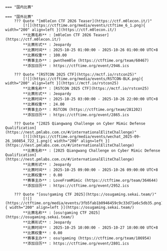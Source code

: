     === "国内比赛"
    
    === "国外比赛"
        ??? Quote "[m0leCon CTF 2026 Teaser](https://ctf.m0lecon.it/)"  
            [![](https://ctftime.org/media/events/ctftime_6_1.png){ width="200" align=left }](https://ctf.m0lecon.it/)  
            **比赛名称** : [m0leCon CTF 2026 Teaser](https://ctf.m0lecon.it/)  
            **比赛形式** : Jeopardy  
            **比赛时间** : 2025-10-25 01:00:00 - 2025-10-26 01:00:00 UTC+8  
            **比赛权重** : 100.00  
            **赛事主办** : pwnthem0le (https://ctftime.org/team/60467)  
            **添加日历** : https://ctftime.org/event/2946.ics  
            
        ??? Quote "[RSTCON 2025 CTF](https://mctf.io/rstcon25)"  
            [![](https://ctftime.org/media/events/RSTCON-BLK.png){ width="200" align=left }](https://mctf.io/rstcon25)  
            **比赛名称** : [RSTCON 2025 CTF](https://mctf.io/rstcon25)  
            **比赛形式** : Jeopardy  
            **比赛时间** : 2025-10-25 03:00:00 - 2025-10-26 22:00:00 UTC+8  
            **比赛权重** : 24.00  
            **赛事主办** : RSTCON (https://ctftime.org/team/281202)  
            **添加日历** : https://ctftime.org/event/2865.ics  
            
        ??? Quote "[2025 Qiangwang Challenge on Cyber Mimic Defense Qualification](https://nest.pmlabs.com.cn/#/internationalEliteChallenge)"  
            [![](https://ctftime.org/media/events/wechat_2025-09-26_160854_722_1.png){ width="200" align=left }](https://nest.pmlabs.com.cn/#/internationalEliteChallenge)  
            **比赛名称** : [2025 Qiangwang Challenge on Cyber Mimic Defense Qualification](https://nest.pmlabs.com.cn/#/internationalEliteChallenge)  
            **比赛形式** : Jeopardy  
            **比赛时间** : 2025-10-25 09:00:00 - 2025-10-26 09:00:00 UTC+8  
            **比赛权重** : 0.00  
            **赛事主办** : LoveFromMimic (https://ctftime.org/team/364644)  
            **添加日历** : https://ctftime.org/event/2952.ics  
            
        ??? Quote "[osu!gaming CTF 2025](https://osugaming.sekai.team/)"  
            [![](https://ctftime.org/media/events/3fb5fab1b0946459c9c33d71e6c5db35.png){ width="200" align=left }](https://osugaming.sekai.team/)  
            **比赛名称** : [osu!gaming CTF 2025](https://osugaming.sekai.team/)  
            **比赛形式** : Jeopardy  
            **比赛时间** : 2025-10-25 10:00:00 - 2025-10-27 10:00:00 UTC+8  
            **比赛权重** : 0.00  
            **赛事主办** : osu!gaming (https://ctftime.org/team/186954)  
            **添加日历** : https://ctftime.org/event/2801.ics  
            